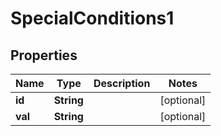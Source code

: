 

# SpecialConditions1

## Properties

Name | Type | Description | Notes
------------ | ------------- | ------------- | -------------
**id** | **String** |  |  [optional]
**val** | **String** |  |  [optional]



